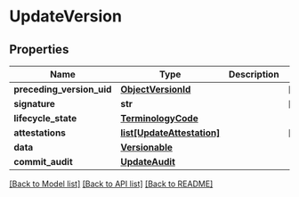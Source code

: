 # UpdateVersion

## Properties
Name | Type | Description | Notes
------------ | ------------- | ------------- | -------------
**preceding_version_uid** | [**ObjectVersionId**](ObjectVersionId.md) |  | [optional] 
**signature** | **str** |  | [optional] 
**lifecycle_state** | [**TerminologyCode**](TerminologyCode.md) |  | 
**attestations** | [**list[UpdateAttestation]**](UpdateAttestation.md) |  | [optional] 
**data** | [**Versionable**](Versionable.md) |  | 
**commit_audit** | [**UpdateAudit**](UpdateAudit.md) |  | 

[[Back to Model list]](../README.md#documentation-for-models) [[Back to API list]](../README.md#documentation-for-api-endpoints) [[Back to README]](../README.md)


